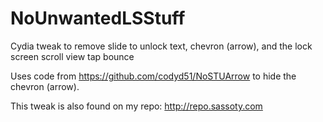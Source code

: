 # NoUnwantedLSStuff
Cydia tweak to remove slide to unlock text, chevron (arrow), and the lock screen scroll view tap bounce

Uses code from https://github.com/codyd51/NoSTUArrow to hide the chevron (arrow).

This tweak is also found on my repo: http://repo.sassoty.com
